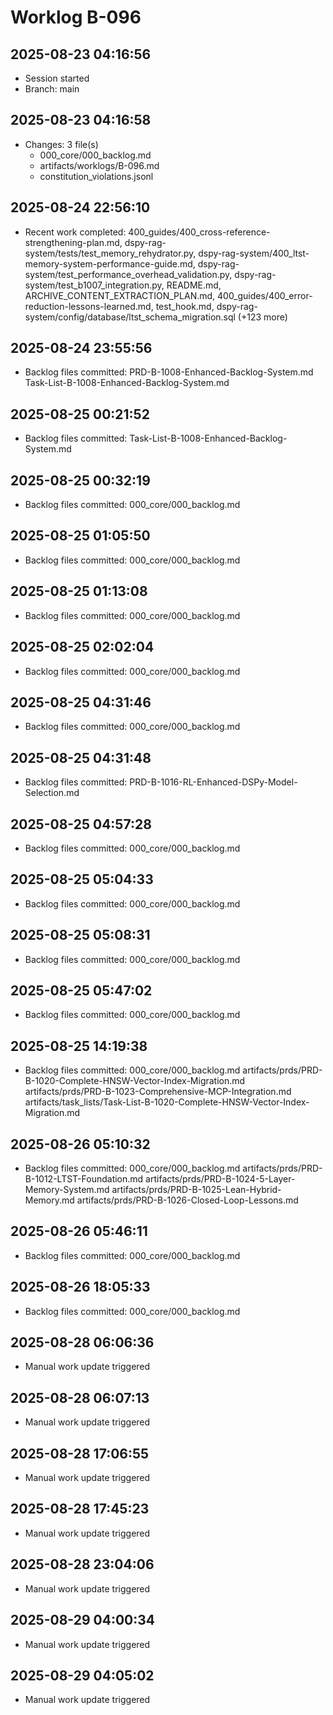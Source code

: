 # Worklog B-096

## 2025-08-23 04:16:56

- Session started
- Branch: main

## 2025-08-23 04:16:58

- Changes: 3 file(s)
  - 000_core/000_backlog.md
  - artifacts/worklogs/B-096.md
  - constitution_violations.jsonl

## 2025-08-24 22:56:10

- Recent work completed: 400_guides/400_cross-reference-strengthening-plan.md, dspy-rag-system/tests/test_memory_rehydrator.py, dspy-rag-system/400_ltst-memory-system-performance-guide.md, dspy-rag-system/test_performance_overhead_validation.py, dspy-rag-system/test_b1007_integration.py, README.md, ARCHIVE_CONTENT_EXTRACTION_PLAN.md, 400_guides/400_error-reduction-lessons-learned.md, test_hook.md, dspy-rag-system/config/database/ltst_schema_migration.sql (+123 more)

## 2025-08-24 23:55:56

- Backlog files committed: PRD-B-1008-Enhanced-Backlog-System.md Task-List-B-1008-Enhanced-Backlog-System.md

## 2025-08-25 00:21:52

- Backlog files committed: Task-List-B-1008-Enhanced-Backlog-System.md

## 2025-08-25 00:32:19

- Backlog files committed: 000_core/000_backlog.md

## 2025-08-25 01:05:50

- Backlog files committed: 000_core/000_backlog.md

## 2025-08-25 01:13:08

- Backlog files committed: 000_core/000_backlog.md

## 2025-08-25 02:02:04

- Backlog files committed: 000_core/000_backlog.md

## 2025-08-25 04:31:46

- Backlog files committed: 000_core/000_backlog.md

## 2025-08-25 04:31:48

- Backlog files committed: PRD-B-1016-RL-Enhanced-DSPy-Model-Selection.md

## 2025-08-25 04:57:28

- Backlog files committed: 000_core/000_backlog.md

## 2025-08-25 05:04:33

- Backlog files committed: 000_core/000_backlog.md

## 2025-08-25 05:08:31

- Backlog files committed: 000_core/000_backlog.md

## 2025-08-25 05:47:02

- Backlog files committed: 000_core/000_backlog.md

## 2025-08-25 14:19:38

- Backlog files committed: 000_core/000_backlog.md artifacts/prds/PRD-B-1020-Complete-HNSW-Vector-Index-Migration.md artifacts/prds/PRD-B-1023-Comprehensive-MCP-Integration.md artifacts/task_lists/Task-List-B-1020-Complete-HNSW-Vector-Index-Migration.md

## 2025-08-26 05:10:32

- Backlog files committed: 000_core/000_backlog.md artifacts/prds/PRD-B-1012-LTST-Foundation.md artifacts/prds/PRD-B-1024-5-Layer-Memory-System.md artifacts/prds/PRD-B-1025-Lean-Hybrid-Memory.md artifacts/prds/PRD-B-1026-Closed-Loop-Lessons.md

## 2025-08-26 05:46:11

- Backlog files committed: 000_core/000_backlog.md

## 2025-08-26 18:05:33

- Backlog files committed: 000_core/000_backlog.md

## 2025-08-28 06:06:36

- Manual work update triggered

## 2025-08-28 06:07:13

- Manual work update triggered

## 2025-08-28 17:06:55

- Manual work update triggered

## 2025-08-28 17:45:23

- Manual work update triggered

## 2025-08-28 23:04:06

- Manual work update triggered

## 2025-08-29 04:00:34

- Manual work update triggered

## 2025-08-29 04:05:02

- Manual work update triggered
